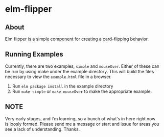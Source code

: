 
# elm-flipper

## About

Elm flipper is a simple component for creating a card-flipping behavior.


## Running Examples

Currently, there are two examples, `simple` and `mouseOver`. Either of these can be run by using make under
the example directory. This will build the files necessary to view the `example.html` file in a browser.

1. Run `elm package install` in the example directory
2. Run `make simple` or `make mouseOver` to make the appropriate example.

## NOTE

Very early stages, and I'm learning, so a bunch of what's in here right now is loosly formed. Please send me a
message or start and issue for areas you see a lack of understanding. Thanks.
